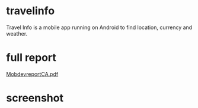 # travelinfo
Travel Info is a mobile app running on Android to find location, currency and weather. 
# full report
[MobdevreportCA.pdf](https://github.com/borgesdesa/travelinfo/files/5577216/MobdevreportCA.pdf)
# screenshot

